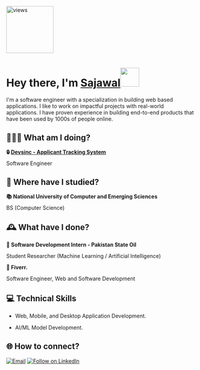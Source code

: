 <a href="https://github.com/sajawal007"><img alt="views" title="Github views" src="https://komarev.com/ghpvc/?username=saqibama&style=flat-square" width="125"/></a>

<h1 align="left">Hey there, I'm <a href="https://www.linkedin.com/in/sajawalali007/">Sajawal</a><img src="https://media.giphy.com/media/hvRJCLFzcasrR4ia7z/giphy.gif" width="50" /></h1>

I'm a software engineer with a specialization in building web based applications. I like to work on impactful projects with real-world applications. I have proven experience in building end-to-end products that have been used by 1000s of people online.

## 🧑🏽‍💻 What am I doing?

<div style="line-height: 1.15">
    <b>🔒 <a href="https://devsinc.ats.maplehr.io/public/jobs" target="_blank">Devsinc - Applicant Tracking System</a></b>
    <p>Software Engineer</p>
</div>

## 📘 Where have I studied?

<div style="line-height: 1.15">
    <b>📚 National University of Computer and Emerging Sciences</b>
    <p>BS (Computer Science)</p>
</div>

## 🕰 What have I done?

<div style="line-height: 1.15">
    <b>🧬 Software Development Intern - Pakistan State Oil </b>
    <p>Student Researcher (Machine Learning / Artificial Intelligence)</p>
</div>

<div style="line-height: 1.15">
    <b>🚀 Fiverr.</b>
    <p>Software Engineer, Web and Software Development</p>
</div>

## 💻 Technical Skills

- Web, Mobile, and Desktop Application Development.

- AI/ML Model Development.

<h2 align="left">🌐 How to connect?</h2>
<p align="left">
  <a href="mailto:work.sajawal@gmail.com"><img title="Email" src="https://img.shields.io/badge/Gmail-D14836?style=for-the-badge&logo=gmail&logoColor=white"/></a>
  <a href="https://www.linkedin.com/in/sajawalali007/"><img title="Follow on LinkedIn" src="https://img.shields.io/badge/LinkedIn-0077B5?style=for-the-badge&logo=linkedin&logoColor=white"/></a>
</p>

